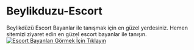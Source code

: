 # Beylikduzu-Escort
Beylikdüzü  Escort Bayanlar ile tanışmak için en güzel yerdesiniz. Hemen sitemizi ziyaret edin en güzel escort bayanlar ile tanışın.
[![Escort Bayanları Görmek İçin Tıklayın](https://img.shields.io/badge/Escort%20Bayanları%20Görmek%20İçin%20Tıklayın-brightgreen?style=for-the-badge)](https://github.com/login)
